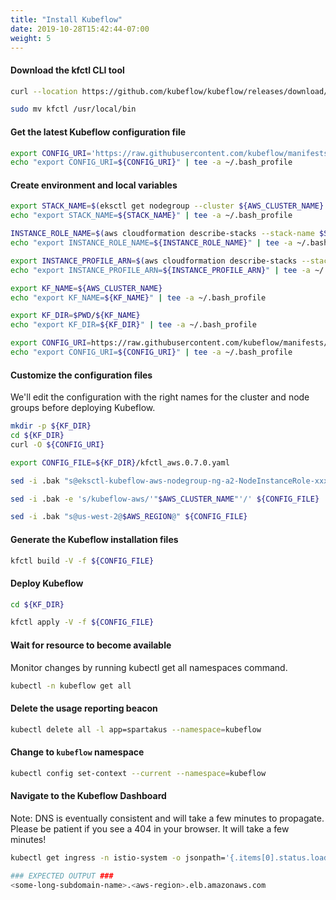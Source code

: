 ```yaml
---
title: "Install Kubeflow"
date: 2019-10-28T15:42:44-07:00
weight: 5
---
```


#### Download the kfctl CLI tool
```bash
curl --location https://github.com/kubeflow/kubeflow/releases/download/v0.7.0/kfctl_v0.7.0_linux.tar.gz | tar xz

sudo mv kfctl /usr/local/bin
```

#### Get the latest Kubeflow configuration file
```bash
export CONFIG_URI='https://raw.githubusercontent.com/kubeflow/manifests/v0.7-branch/kfdef/kfctl_aws.0.7.0.yaml'
echo "export CONFIG_URI=${CONFIG_URI}" | tee -a ~/.bash_profile
```

#### Create environment and local variables
```bash
export STACK_NAME=$(eksctl get nodegroup --cluster ${AWS_CLUSTER_NAME} -o json | jq -r '.[].StackName')
echo "export STACK_NAME=${STACK_NAME}" | tee -a ~/.bash_profile

INSTANCE_ROLE_NAME=$(aws cloudformation describe-stacks --stack-name $STACK_NAME --output text --query "Stacks[0].Outputs[1].OutputValue" | sed -e 's/.*\///g')
echo "export INSTANCE_ROLE_NAME=${INSTANCE_ROLE_NAME}" | tee -a ~/.bash_profile

export INSTANCE_PROFILE_ARN=$(aws cloudformation describe-stacks --stack-name $STACK_NAME | jq -r '.Stacks[].Outputs[] | select(.OutputKey=="InstanceProfileARN") | .OutputValue')
echo "export INSTANCE_PROFILE_ARN=${INSTANCE_PROFILE_ARN}" | tee -a ~/.bash_profile
```

```bash
export KF_NAME=${AWS_CLUSTER_NAME}
echo "export KF_NAME=${KF_NAME}" | tee -a ~/.bash_profile

export KF_DIR=$PWD/${KF_NAME}
echo "export KF_DIR=${KF_DIR}" | tee -a ~/.bash_profile

export CONFIG_URI=https://raw.githubusercontent.com/kubeflow/manifests/v0.7-branch/kfdef/kfctl_aws.0.7.0.yaml
echo "export CONFIG_URI=${CONFIG_URI}" | tee -a ~/.bash_profile
```

#### Customize the configuration files
We'll edit the configuration with the right names for the cluster and node groups before deploying Kubeflow.

```bash
mkdir -p ${KF_DIR}
cd ${KF_DIR}
curl -O ${CONFIG_URI}

export CONFIG_FILE=${KF_DIR}/kfctl_aws.0.7.0.yaml

sed -i .bak "s@eksctl-kubeflow-aws-nodegroup-ng-a2-NodeInstanceRole-xxxxxxx@$INSTANCE_ROLE_NAME@" ${CONFIG_FILE}

sed -i .bak -e 's/kubeflow-aws/'"$AWS_CLUSTER_NAME"'/' ${CONFIG_FILE}

sed -i .bak "s@us-west-2@$AWS_REGION@" ${CONFIG_FILE}
```

#### Generate the Kubeflow installation files
```bash
kfctl build -V -f ${CONFIG_FILE}
```

#### Deploy Kubeflow
```bash
cd ${KF_DIR}

kfctl apply -V -f ${CONFIG_FILE}
```

#### Wait for resource to become available

Monitor changes by running kubectl get all namespaces command.
```bash
kubectl -n kubeflow get all
```

#### Delete the usage reporting beacon
```bash
kubectl delete all -l app=spartakus --namespace=kubeflow
```

#### Change to `kubeflow` namespace
```bash
kubectl config set-context --current --namespace=kubeflow
```

#### Navigate to the Kubeflow Dashboard
Note:  DNS is eventually consistent and will take a few minutes to propagate.  Please be patient if you see a 404 in your browser.  It will take a few minutes!
```bash
kubectl get ingress -n istio-system -o jsonpath='{.items[0].status.loadBalancer.ingress[0].hostname}'

### EXPECTED OUTPUT ###
<some-long-subdomain-name>.<aws-region>.elb.amazonaws.com 
```
